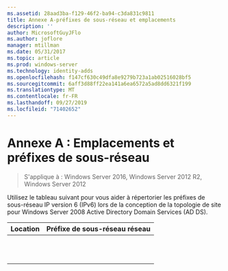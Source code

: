 ```yaml
---
ms.assetid: 28aad3ba-f129-46f2-ba94-c3da831c9811
title: Annexe A-préfixes de sous-réseau et emplacements
description: ''
author: MicrosoftGuyJFlo
ms.author: joflore
manager: mtillman
ms.date: 05/31/2017
ms.topic: article
ms.prod: windows-server
ms.technology: identity-adds
ms.openlocfilehash: f147cf630c49dfa8e9279b723a1ab02516028bf5
ms.sourcegitcommit: 6aff3d88ff22ea141a6ea6572a5ad8dd6321f199
ms.translationtype: MT
ms.contentlocale: fr-FR
ms.lasthandoff: 09/27/2019
ms.locfileid: "71402652"
---
```

# <a name="appendix-a-locations-and-subnet-prefixes"></a>Annexe A : Emplacements et préfixes de sous-réseau

>S'applique à : Windows Server 2016, Windows Server 2012 R2, Windows Server 2012

Utilisez le tableau suivant pour vous aider à répertorier les préfixes de sous-réseau IP version 6 (IPv6) lors de la conception de la topologie de site pour Windows Server 2008 Active Directory Domain Services (AD DS).  
  
|Location|Préfixe de sous-réseau réseau|  
|------------|-------------------------|  
|||  
|||  
|||  
|||  
|||  
|||  
|||  
|||  
|||  
|||  
|||  
  


